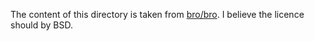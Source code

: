 The content of this directory is taken from [bro/bro](https://github.com/bro/bro/tree/master/scripts/policy).
I believe the licence should by BSD.


